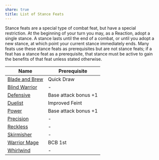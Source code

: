 ```yaml
---
share: true
title: List of Stance Feats
---
```


Stance feats are a special type of combat feat, but have a special restriction. At the beginning of your turn you may, as a Reaction, adopt a single stance. A stance lasts until the end of a combat, or until you adopt a new stance, at which point your current stance immediately ends. Many feats use these stance feats as prerequisites but are not stance feats; if a feat has a stance feat as a prerequisite, that stance must be active to gain the benefits of that feat unless stated otherwise.

| Name                                           | Prerequisite         |
| ---------------------------------------------- | -------------------- |
| [Blade and Brew](/Feats/List%20of%20Stance%20Feats/Blade%20and%20Brew.md) | Quick Draw           |
| [Blind Warrior](/Feats/List%20of%20Stance%20Feats/Blind%20Warrior.md)  | \-                   |
| [Defensive](/Feats/List%20of%20Stance%20Feats/Defensive.md)      | Base attack bonus +1 |
| [Duelist](/Feats/List%20of%20Stance%20Feats/Duelist.md)        | Improved Feint       |
| [Power](/Feats/List%20of%20Stance%20Feats/Power.md)          | Base attack bonus +1 |
| [Precision](/Feats/List%20of%20Stance%20Feats/Precision.md)      | \-                   |
| [Reckless](/Feats/List%20of%20Stance%20Feats/Reckless.md)       | \-                   |
| [Skirmisher](/Feats/List%20of%20Stance%20Feats/Skirmisher.md)     | \-                   |
| [Warrior Mage](/Feats/List%20of%20Stance%20Feats/Warrior%20Mage.md)   | BCB 1st              |
| [Whirlwind](/Feats/List%20of%20Stance%20Feats/Whirlwind.md)      | \-                   |
